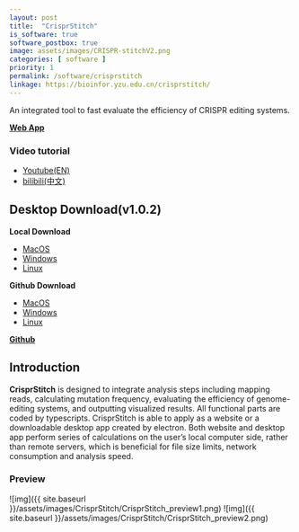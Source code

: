```yaml
---
layout: post
title:  "CrisprStitch"
is_software: true
software_postbox: true
image: assets/images/CRISPR-stitchV2.png
categories: [ software ]
priority: 1
permalink: /software/crisprstitch
linkage: https://bioinfor.yzu.edu.cn/crisprstitch/
---
```

An integrated tool to fast evaluate the efficiency of CRISPR editing systems.

[**Web App**](https://bioinfor.yzu.edu.cn/crisprstitch/)

### Video tutorial
* [Youtube(EN)](https://www.youtube.com/playlist?list=PLo8q8tqFX5J11ZpWuKezO7ZgHVY5swecY)
* [bilibili(中文)](https://www.bilibili.com/video/BV1tw411r7i8/)
 
## Desktop Download(v1.0.2)

**Local Download**
* [MacOS](https://bioinfor.yzu.edu.cn/download/crisprstitch/CrisprStitch-darwin-x64.zip)
* [Windows](https://bioinfor.yzu.edu.cn/download/crisprstitch/CrisprStitch-win32-x64.zip)
* [Linux](https://bioinfor.yzu.edu.cn/download/crisprstitch/CrisprStitch-linux-x64.zip)

**Github Download**
* [MacOS](https://github.com/zhangtaolab/CrisprStitch/releases/download/v1.0.2/CrisprStitch-darwin-x64.zip)
* [Windows](https://github.com/zhangtaolab/CrisprStitch/releases/download/v1.0.2/CrisprStitch-win32-x64.zip)
* [Linux](https://github.com/zhangtaolab/CrisprStitch/releases/download/v1.0.2/CrisprStitch-linux-x64.zip)


[**Github**](https://github.com/zhangtaolab/CrisprStitch)

## Introduction

**CrisprStitch** is designed to integrate analysis steps including mapping reads, calculating mutation frequency, evaluating the efficiency of genome-editing systems, and outputting visualized results. All functional parts are coded by typescripts. CrisprStitch is able to apply as a website or a downloadable desktop app created by electron. Both website and desktop app perform series of calculations on the user’s local computer side, rather than remote servers, which is beneficial for file size limits, network consumption and analysis speed.

### Preview

![img]({{ site.baseurl }}/assets/images/CrisprStitch/CrisprStitch_preview1.png)
![img]({{ site.baseurl }}/assets/images/CrisprStitch/CrisprStitch_preview2.png)